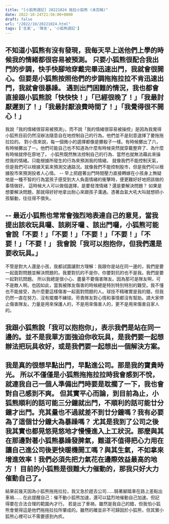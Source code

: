 ```yaml
---
title: "[小狐熊週記] 20221024 拖拉小狐熊 (未完稿)"
date: 2022-10-24T21:56:00+0800
draft: false
url: "/2022/10/20221024.html"
tags: ['生氣', '隊友', '小狐熊週記']
---
```



不知道小狐熊有沒有發現，我每天早上送他們上學的時候我的情緒都很容易被預測。
只要小狐熊很配合我出門的步調，快手快腳地穿戴完畢迅速出門，我就會很開心。但要是小狐熊按照他們的步調拖拖拉拉不肯迅速出門，我就會很暴躁。
遇到出門困難的情況，我也都會直接跟小狐熊說「快快快！」「已經很晚了！」「我最討厭遲到了！」「我最討厭浪費時間了！」「我覺得很不開心！」 
--
我說「我的情緒很容易被預測」，而不說「我的情緒很容易被操控」是因為我覺得小狐熊目前仍然沒辦法隨意自在地控制自己的行為。他們並不是刻意選擇了要拖拖拉拉的。
對小孩來說，每一個微小的選擇都像是擲骰子一樣。有時候擲出了六，有時候擲出了一。他們可能自己也不知道為什麼有時候突然就穿戴整齊了、為什麼有時候就停在原地了。
小狐熊既然無法控制自己的行為、當然也就無法藉此來操控我的情緒。只能根據所發生的行為來預測我的情緒。
就像我們不能控制天氣，但是我們可以根據天氣來預測交通路況。就像我們不能控制股市，但是我們可以根據股市來預測投者人心情。 --
早上把趕著出門時間壓力直接轉嫁在小孩身上無疑地是一種不智的行為當孩子感受到大人負面情緒的衝擊時，便更難好好地把該做的事情做好。
這時候大人可以做個選擇，是要發洩情緒？還是要解決問題？
如果是想要解決問題，那就得好好地拿出耐心來跟孩子溝通。憑著血氣大吼大叫就想把小孩驅動，往往得不償失。

--
最近小狐熊也常常會強烈地表達自己的意見，當我提出該收玩具囉、該刷牙囉 、該出門囉，小狐熊可能會說「不要！」「不要！」「不要！」「不要！」「不要！」「不要！」
我會說「我可以抱抱你，但我們還是要收玩具。」
--
不管是對大人還是小孩，我都試圖讓對方理解：我跟你是站在同一邊的，我們是要一起面對問題並解決問題的。我要對抗的不是你，你要對抗的也不是我。我們是要一起對抗問題。
所以我總是很小心、盡量不要傷害隊友。因為那可是隊友啊，可不是敵人啊。也因如此，當我被隊友傷害的時候總是特別特別特別的難受。我不懂也不能接受，為什麼要這樣傷害一起面對問題的人。球技不精確實是我的錯，但我仍然一直在努力、沒有擺爛不練球。苛責隊友對心情和事情都沒有幫助。請大家停止傷害隊友。力量是用來保護人的，不是用來傷害人的，更不是用來傷害自家人的。

我跟小狐熊說「我可以抱抱你」，表示我們是站在同一邊的。並不是我單方面強迫你收玩具，是我們要一起想辦法把玩具收好，或是我們要一起想出一個解決方案。
--
我是真的很想早點出門，早點進公司。那是我的寶貴時光。
所以不僅僅是小狐熊拖拖拉拉時我會感到不悅，就連我自己一個人準備出門時要是耽擱了一下，我也會對自己感到不爽。
但其實平心而論，到目前為止，小狐熊順利的話可能三分鐘就出門，不順利的話可能廿分鐘才出門。充其量也不過就差不到廿分鐘嗎？我有必要為了這個廿分鐘大為暴躁嗎？
尤其是我到了公司之後我其實也都晃悠晃悠地才慢慢進入上工狀況。那麼與其在那邊對著小狐熊暴躁發脾氣，難道不值得把心力用在讓自己進公司後更快暖機開工嗎？與其生氣，不如拿來增進效率！我們必須先把力氣花在邊際效益最高的地方！
目前的小狐熊是很難大力催動的，那我只好大力催動自己了。
--
結果前幾天因為小狐熊拖拖拉拉，我又急於趕去公司……騎著腳踏車在路上差點出車禍……
在此提醒自己：催不動小狐熊加速，還可以猛烈地催動自己加速。但記得要在合法合理的範圍內才行。
若是出了車禍，雖然是我自己的錯，但我怕小狐熊會覺得這是他們拖拖拉拉所肇成的。雖然的確並非不可歸因於小狐熊，但其實小狐熊心裡可以不需要感到內疚。
